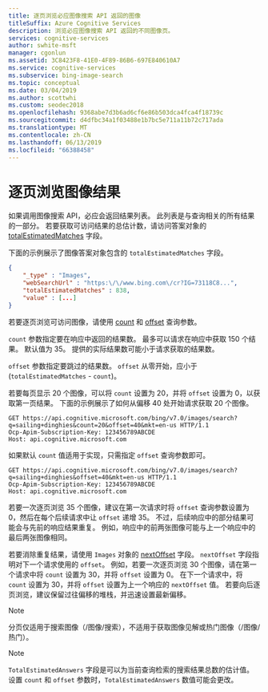 ```yaml
---
title: 逐页浏览必应图像搜索 API 返回的图像
titleSuffix: Azure Cognitive Services
description: 浏览必应图像搜索 API 返回的不同图像页。
services: cognitive-services
author: swhite-msft
manager: cgonlun
ms.assetid: 3C8423F8-41E0-4F89-86B6-697E840610A7
ms.service: cognitive-services
ms.subservice: bing-image-search
ms.topic: conceptual
ms.date: 03/04/2019
ms.author: scottwhi
ms.custom: seodec2018
ms.openlocfilehash: 9368abe7d3b6ad6cf6e86b503dca4fca4f18739c
ms.sourcegitcommit: d4dfbc34a1f03488e1b7bc5e711a11b72c717ada
ms.translationtype: MT
ms.contentlocale: zh-CN
ms.lasthandoff: 06/13/2019
ms.locfileid: "66388458"
---
```

# <a name="page-through-the-images-results"></a>逐页浏览图像结果

如果调用图像搜索 API，必应会返回结果列表。 此列表是与查询相关的所有结果的一部分。 若要获取可访问结果的总估计数，请访问答案对象的 [totalEstimatedMatches](https://docs.microsoft.com/rest/api/cognitiveservices-bingsearch/bing-images-api-v7-reference#totalestimatedmatches) 字段。  

下面的示例展示了图像答案对象包含的 `totalEstimatedMatches` 字段。  

```json
{
    "_type" : "Images",
    "webSearchUrl" : "https:\/\/www.bing.com\/cr?IG=73118C8...",
    "totalEstimatedMatches" : 838,
    "value" : [...]  
}  
```  

若要逐页浏览可访问图像，请使用 [count](https://docs.microsoft.com/rest/api/cognitiveservices-bingsearch/bing-images-api-v7-reference#count) 和 [offset](https://docs.microsoft.com/rest/api/cognitiveservices-bingsearch/bing-images-api-v7-reference#offset) 查询参数。  

`count` 参数指定要在响应中返回的结果数。 最多可以请求在响应中获取 150 个结果。 默认值为 35。 提供的实际结果数可能小于请求获取的结果数。

`offset` 参数指定要跳过的结果数。 `offset` 从零开始，应小于 (`totalEstimatedMatches` - `count`)。  

若要每页显示 20 个图像，可以将 `count` 设置为 20，并将 `offset` 设置为 0，以获取第一页结果。 下面的示例展示了如何从偏移 40 处开始请求获取 20 个图像。  

```  
GET https://api.cognitive.microsoft.com/bing/v7.0/images/search?q=sailing+dinghies&count=20&offset=40&mkt=en-us HTTP/1.1  
Ocp-Apim-Subscription-Key: 123456789ABCDE  
Host: api.cognitive.microsoft.com  
```  

如果默认 `count` 值适用于实现，只需指定 `offset` 查询参数即可。  

```  
GET https://api.cognitive.microsoft.com/bing/v7.0/images/search?q=sailing+dinghies&offset=40&mkt=en-us HTTP/1.1  
Ocp-Apim-Subscription-Key: 123456789ABCDE  
Host: api.cognitive.microsoft.com  
```  

若要一次逐页浏览 35 个图像，建议在第一次请求时将 `offset` 查询参数设置为 0，然后在每个后续请求中让 `offset` 递增 35。 不过，后续响应中的部分结果可能会与先前的响应结果重复。 例如，响应中的前两张图像可能与上一个响应中的最后两张图像相同。

若要消除重复结果，请使用 `Images` 对象的 [nextOffset](https://docs.microsoft.com/rest/api/cognitiveservices-bingsearch/bing-images-api-v7-reference#nextoffset) 字段。 `nextOffset` 字段指明对下一个请求使用的 `offset`。 例如，若要一次逐页浏览 30 个图像，请在第一个请求中将 `count` 设置为 30，并将 `offset` 设置为 0。 在下一个请求中，将 `count` 设置为 30，并将 `offset` 设置为上一个响应的 `nextOffset` 值。 若要向后逐页浏览，建议保留过往偏移的堆栈，并迅速设置最新偏移。

> [!NOTE]
> 分页仅适用于搜索图像（/图像/搜索），不适用于获取图像见解或热门图像（/图像/热门）。

> [!NOTE]
> `TotalEstimatedAnswers` 字段是可以为当前查询检索的搜索结果总数的估计值。  设置 `count` 和 `offset` 参数时，`TotalEstimatedAnswers` 数值可能会更改。 
